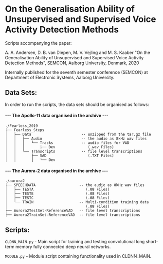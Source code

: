 # On the Generalisation Ability of Unsupervised and Supervised Voice Activity Detection Methods
Scripts accompanying the paper:

A. A. Andersen, D. B. van Diepen, M. V. Vejling and M. S. Kaaber "On the Generalisation Ability of Unsupervised and Supervised Voice Activity Detection Methods", SEMCON, Aalborg University, Denmark, 2020

Internally published for the seventh semester conference (SEMCON) at Department of Electronic Systems, Aalborg University.

## Data Sets:
In order to run the scripts, the data sets should be organised as follows:

#### --- The Apollo-11 data organised in the archive ---

```
./Fearless_2019
├── Fearless_Steps
│   ├── Data                       -- unzipped from the tar.gz file
│   │   ├── Audio                  -- the audio as 8kHz wav files
│   │   │   └── Tracks             -- audio files for VAD
│   │   │       ├── Dev               (.wav Files)
│   │   └── Transcripts            -- file level transcriptions
│   │       ├── SAD                   (.TXT Files)
│   │       │   └── Dev
```


#### --- The Aurora-2 data organised in the archive ---
```
./aurora2
├── SPEECHDATA                    -- the audio as 8kHz wav files
│   ├── TESTA                        (.08 Files)
│   ├── TESTB                        (.08 Files)
│   ├── TESTC                        (.08 Files)
│   └── TRAIN                     -- Multi-condition training data
│                                    (.08 Files)
├── Aurora2TestSet-ReferenceVAD   -- file level transcriptions
├── Aurora2TrainSet-ReferenceVAD  -- file level transcriptions
```

## Scripts:

`CLDNN_MAIN.py`
	- Main script for training and testing convolutional long short-term memory fully connected deep neural networks.

`MODULE.py`
	- Module script containing functionality used in CLDNN_MAIN.

